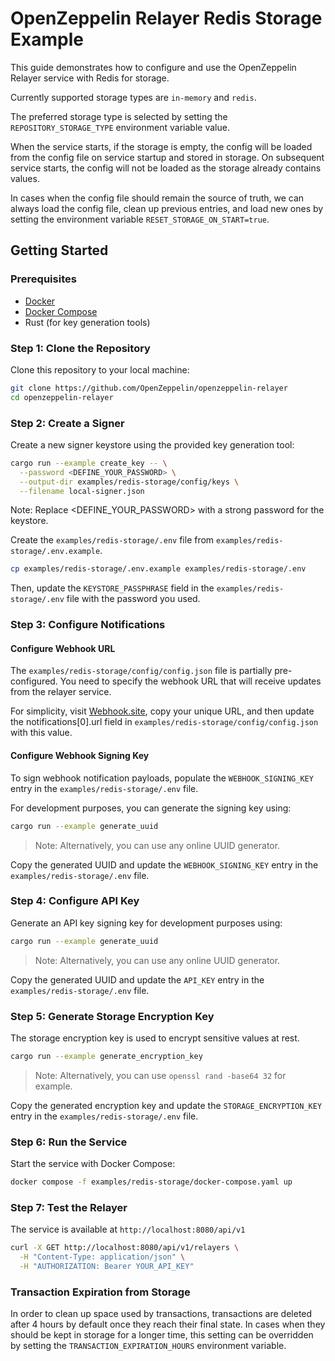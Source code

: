 # OpenZeppelin Relayer Redis Storage Example

This guide demonstrates how to configure and use the OpenZeppelin Relayer service with Redis for storage.

Currently supported storage types are `in-memory` and `redis`.

The preferred storage type is selected by setting the `REPOSITORY_STORAGE_TYPE` environment variable value.

When the service starts, if the storage is empty, the config will be loaded from the config file on service startup and stored in storage. On subsequent service starts, the config will not be loaded as the storage already contains values.

In cases when the config file should remain the source of truth, we can always load the config file, clean up previous entries, and load new ones by setting the environment variable `RESET_STORAGE_ON_START=true`.

## Getting Started

### Prerequisites

- [Docker](https://docs.docker.com/get-docker/)
- [Docker Compose](https://docs.docker.com/compose/install/)
- Rust (for key generation tools)

### Step 1: Clone the Repository

Clone this repository to your local machine:

```bash
git clone https://github.com/OpenZeppelin/openzeppelin-relayer
cd openzeppelin-relayer
```

### Step 2: Create a Signer

Create a new signer keystore using the provided key generation tool:

```sh
cargo run --example create_key -- \
  --password <DEFINE_YOUR_PASSWORD> \
  --output-dir examples/redis-storage/config/keys \
  --filename local-signer.json
```

Note: Replace <DEFINE_YOUR_PASSWORD> with a strong password for the keystore.

Create the `examples/redis-storage/.env` file from `examples/redis-storage/.env.example`.

```bash
cp examples/redis-storage/.env.example examples/redis-storage/.env
```

Then, update the `KEYSTORE_PASSPHRASE` field in the `examples/redis-storage/.env` file with the password you used.

### Step 3: Configure Notifications

#### Configure Webhook URL

The `examples/redis-storage/config/config.json` file is partially pre-configured. You need to specify the webhook URL that will receive updates from the relayer service.

For simplicity, visit [Webhook.site](https://webhook.site), copy your unique URL, and then update the notifications[0].url field in `examples/redis-storage/config/config.json` with this value.


#### Configure Webhook Signing Key

To sign webhook notification payloads, populate the `WEBHOOK_SIGNING_KEY` entry in the `examples/redis-storage/.env` file.

For development purposes, you can generate the signing key using:

```bash
cargo run --example generate_uuid
```
> Note: Alternatively, you can use any online UUID generator.


Copy the generated UUID and update the `WEBHOOK_SIGNING_KEY` entry in the `examples/redis-storage/.env` file.


### Step 4: Configure API Key

Generate an API key signing key for development purposes using:

```bash
cargo run --example generate_uuid
```
> Note: Alternatively, you can use any online UUID generator.


Copy the generated UUID and update the `API_KEY` entry in the `examples/redis-storage/.env` file.


### Step 5: Generate Storage Encryption Key

The storage encryption key is used to encrypt sensitive values at rest.

```bash
cargo run --example generate_encryption_key
```
> Note: Alternatively, you can use `openssl rand -base64 32` for example.

Copy the generated encryption key and update the `STORAGE_ENCRYPTION_KEY` entry in the `examples/redis-storage/.env` file.

### Step 6: Run the Service

Start the service with Docker Compose:

```bash
docker compose -f examples/redis-storage/docker-compose.yaml up
```

### Step 7: Test the Relayer

The service is available at `http://localhost:8080/api/v1`

```bash
curl -X GET http://localhost:8080/api/v1/relayers \
  -H "Content-Type: application/json" \
  -H "AUTHORIZATION: Bearer YOUR_API_KEY"
```

### Transaction Expiration from Storage

In order to clean up space used by transactions, transactions are deleted after 4 hours by default once they reach their final state. In cases when they should be kept in storage for a longer time, this setting can be overridden by setting the `TRANSACTION_EXPIRATION_HOURS` environment variable. 



